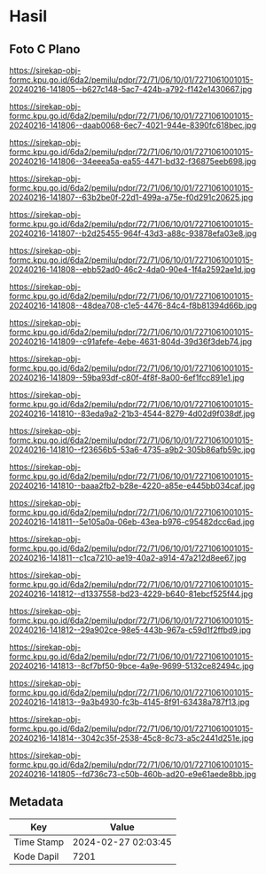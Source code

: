 # Hasil

## Foto C Plano

https://sirekap-obj-formc.kpu.go.id/6da2/pemilu/pdpr/72/71/06/10/01/7271061001015-20240216-141805--b627c148-5ac7-424b-a792-f142e1430667.jpg

https://sirekap-obj-formc.kpu.go.id/6da2/pemilu/pdpr/72/71/06/10/01/7271061001015-20240216-141806--daab0068-6ec7-4021-944e-8390fc618bec.jpg

https://sirekap-obj-formc.kpu.go.id/6da2/pemilu/pdpr/72/71/06/10/01/7271061001015-20240216-141806--34eeea5a-ea55-4471-bd32-f36875eeb698.jpg

https://sirekap-obj-formc.kpu.go.id/6da2/pemilu/pdpr/72/71/06/10/01/7271061001015-20240216-141807--63b2be0f-22d1-499a-a75e-f0d291c20625.jpg

https://sirekap-obj-formc.kpu.go.id/6da2/pemilu/pdpr/72/71/06/10/01/7271061001015-20240216-141807--b2d25455-964f-43d3-a88c-93878efa03e8.jpg

https://sirekap-obj-formc.kpu.go.id/6da2/pemilu/pdpr/72/71/06/10/01/7271061001015-20240216-141808--ebb52ad0-46c2-4da0-90e4-1f4a2592ae1d.jpg

https://sirekap-obj-formc.kpu.go.id/6da2/pemilu/pdpr/72/71/06/10/01/7271061001015-20240216-141808--48dea708-c1e5-4476-84c4-f8b81394d66b.jpg

https://sirekap-obj-formc.kpu.go.id/6da2/pemilu/pdpr/72/71/06/10/01/7271061001015-20240216-141809--c91afefe-4ebe-4631-804d-39d36f3deb74.jpg

https://sirekap-obj-formc.kpu.go.id/6da2/pemilu/pdpr/72/71/06/10/01/7271061001015-20240216-141809--59ba93df-c80f-4f8f-8a00-6ef1fcc891e1.jpg

https://sirekap-obj-formc.kpu.go.id/6da2/pemilu/pdpr/72/71/06/10/01/7271061001015-20240216-141810--83eda9a2-21b3-4544-8279-4d02d9f038df.jpg

https://sirekap-obj-formc.kpu.go.id/6da2/pemilu/pdpr/72/71/06/10/01/7271061001015-20240216-141810--f23656b5-53a6-4735-a9b2-305b86afb59c.jpg

https://sirekap-obj-formc.kpu.go.id/6da2/pemilu/pdpr/72/71/06/10/01/7271061001015-20240216-141810--baaa2fb2-b28e-4220-a85e-e445bb034caf.jpg

https://sirekap-obj-formc.kpu.go.id/6da2/pemilu/pdpr/72/71/06/10/01/7271061001015-20240216-141811--5e105a0a-06eb-43ea-b976-c95482dcc6ad.jpg

https://sirekap-obj-formc.kpu.go.id/6da2/pemilu/pdpr/72/71/06/10/01/7271061001015-20240216-141811--c1ca7210-ae19-40a2-a914-47a212d8ee67.jpg

https://sirekap-obj-formc.kpu.go.id/6da2/pemilu/pdpr/72/71/06/10/01/7271061001015-20240216-141812--d1337558-bd23-4229-b640-81ebcf525f44.jpg

https://sirekap-obj-formc.kpu.go.id/6da2/pemilu/pdpr/72/71/06/10/01/7271061001015-20240216-141812--29a902ce-98e5-443b-967a-c59d1f2ffbd9.jpg

https://sirekap-obj-formc.kpu.go.id/6da2/pemilu/pdpr/72/71/06/10/01/7271061001015-20240216-141813--8cf7bf50-9bce-4a9e-9699-5132ce82494c.jpg

https://sirekap-obj-formc.kpu.go.id/6da2/pemilu/pdpr/72/71/06/10/01/7271061001015-20240216-141813--9a3b4930-fc3b-4145-8f91-63438a787f13.jpg

https://sirekap-obj-formc.kpu.go.id/6da2/pemilu/pdpr/72/71/06/10/01/7271061001015-20240216-141814--3042c35f-2538-45c8-8c73-a5c2441d251e.jpg

https://sirekap-obj-formc.kpu.go.id/6da2/pemilu/pdpr/72/71/06/10/01/7271061001015-20240216-141805--fd736c73-c50b-460b-ad20-e9e61aede8bb.jpg


## Metadata

| Key        | Value               |
| ---------- | ------------------- |
| Time Stamp | 2024-02-27 02:03:45 |
| Kode Dapil | 7201                |



